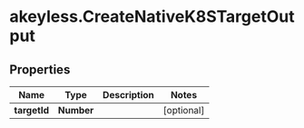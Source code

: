 # akeyless.CreateNativeK8STargetOutput

## Properties

Name | Type | Description | Notes
------------ | ------------- | ------------- | -------------
**targetId** | **Number** |  | [optional] 


